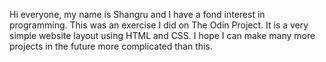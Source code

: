 Hi everyone, my name is Shangru and I have a fond interest in programming. This was an exercise I did on The Odin Project. It is a very simple website layout using HTML and CSS. I hope I can make many more projects in the future more complicated than this.
